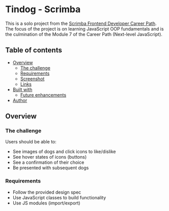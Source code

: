 # Tindog - Scrimba

This is a solo project from the [Scrimba Frontend Developer Career Path](https://www.scrimba.com). The focus of the project is on learning JavaScript OOP fundamentals and is the culmination of the Module 7 of the Career Path (Next-level JavaScript). 

## Table of contents

- [Overview](#overview)
  - [The challenge](#the-challenge)
  - [Requirements](#requirements)
  - [Screenshot](#screenshot)
  - [Links](#links)
- [Built with](#built-with)
  - [Future enhancements](#future-enhancements)
- [Author](#author)

## Overview

### The challenge

Users should be able to:

- See images of dogs and click icons to like/dislike 
- See hover states of icons (buttons)
- See a confirmation of their choice
- Be presented with subsequent dogs

### Requirements

- Follow the provided design spec
- Use JavaScript classes to build functionality
- Use JS modules (import/export)